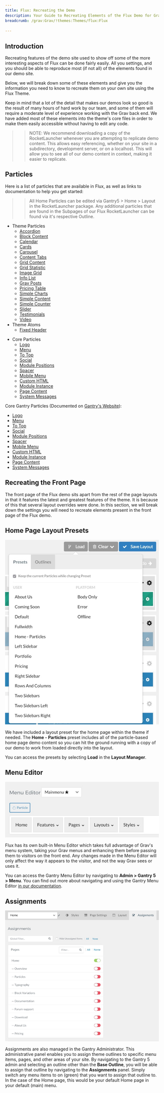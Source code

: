 ```yaml
---
title: Flux: Recreating the Demo
description: Your Guide to Recreating Elements of the Flux Demo for Grav
breadcrumb: /grav:Grav/!themes:Themes/flux:Flux

---
```


Introduction
-----

Recreating features of the demo site used to show off some of the more interesting aspects of Flux can be done fairly easily. All you settings, and you should be able to reproduce most (if not all) of the elements found in our demo site.

Below, we will break down some of these elements and give you the information you need to know to recreate them on your own site using the Flux Theme.

Keep in mind that a lot of the detail that makes our demos look so good is the result of many hours of hard work by our team, and some of them will require a moderate level of experience working with the Grav back end. We have added most of these elements into the theme's core files in order to make them easily accessible without having to edit any code.

>> NOTE: We recommend downloading a copy of the RocketLauncher whenever you are attempting to replicate demo content. This allows easy referencing, whether on your site in a subdirectory, development server, or on a localhost. This will allow you to see all of our demo content in context, making it easier to replicate.

Particles
-----

Here is a list of particles that are available in Flux, as well as links to documentation to help you get started:

>> All Home Particles can be edited via Gantry5 > Home > Layout in the RocketLauncher package. Any additional particles that are found in the Subpages of our Flux RocketLauncher can be found via it's respective Outline.

* Theme Particles
    - [Accordion](particle_accordion.md)
    - [Block Content](particle_block.md)
    - [Calendar](particle_calendar.md)
    - [Cards](particle_cards.md)
    - [Carousel](particle_carousel.md)
    - [Content Tabs](particle_tabs.md)
    - [Grid Content](particle_gridcontent.md)
    - [Grid Statistic](particle_grid.md)
    - [Image Grid](particle_image.md)
    - [Info List](particle_info.md)
    - [Grav Posts](particle_grav.md)
    - [Pricing Table](particle_pricing.md)
    - [Simple Charts](particle_simplecharts.md)
    - [Simple Content](particle_simple.md)
    - [Simple Counter](particle_simplecounter.md)
    - [Slider](particle_slider.md)
    - [Testimonials](particle_testimonials.md)
    - [Video](particle_video.md)
* Theme Atoms
    - [Fixed Header](atom_fixedheader.md)
- Core Particles 
    + [Logo](http://docs.gantry.org/gantry5/particles/logo)
    + [Menu](http://docs.gantry.org/gantry5/particles/menu-control)
    + [To Top](http://docs.gantry.org/gantry5/particles/to-top)
    + [Social](http://docs.gantry.org/gantry5/particles/social)
    + [Module Positions](http://docs.gantry.org/gantry5/particles/position)
    + [Spacer](http://docs.gantry.org/gantry5/particles/spacer)
    + [Mobile Menu](http://docs.gantry.org/gantry5/particles/mobile-menu)
    + [Custom HTML](http://docs.gantry.org/gantry5/particles/custom-html)
    + [Module Instance](http://docs.gantry.org/gantry5/particles/module-instance)
    + [Page Content](http://docs.gantry.org/gantry5/particles/page-content)
    + [System Messages](http://docs.gantry.org/gantry5/particles/system-messages)

Core Gantry Particles (Documented on [Gantry's Website](http://gantry.org)):

* [Logo](http://docs.gantry.org/gantry5/particles/logo)
* [Menu](http://docs.gantry.org/gantry5/particles/menu-control)
* [To Top](http://docs.gantry.org/gantry5/particles/to-top)
* [Social](http://docs.gantry.org/gantry5/particles/social)
* [Module Positions](http://docs.gantry.org/gantry5/particles/position)
* [Spacer](http://docs.gantry.org/gantry5/particles/spacer)
* [Mobile Menu](http://docs.gantry.org/gantry5/particles/mobile-menu)
* [Custom HTML](http://docs.gantry.org/gantry5/particles/custom-html)
* [Module Instance](http://docs.gantry.org/gantry5/particles/module-instance)
* [Page Content](http://docs.gantry.org/gantry5/particles/page-content)
* [System Messages](http://docs.gantry.org/gantry5/particles/system-messages)

Recreating the Front Page
-----

The front page of the Flux demo sits apart from the rest of the page layouts in that it features the latest and greatest features of the theme. It is because of this that several layout overrides were done. In this section, we will break down the settings you will need to recreate elements present in the front page of the Flux demo.

Home Page Layout Presets
-----

![Layout Presets](assets/layout_presets.jpeg)

We have included a layout preset for the home page within the theme if needed. The **Home - Particles** preset includes all of the particle-based home page demo content so you can hit the ground running with a copy of our demo to work from loaded directly into the layout.

You can access the presets by selecting **Load** in the **Layout Manager**.

Menu Editor
-----

![](assets/menu_1.jpeg)

Flux has its own built-in Menu Editor which takes full advantage of Grav's menu system, taking your Grav menus and enhancing them before passing them to visitors on the front end. Any changes made in the Menu Editor will only affect the way it appears to the visitor, and not the way Grav sees or uses it.

You can access the Gantry Menu Editor by navigating to **Admin > Gantry 5 > Menu**. You can find out more about navigating and using the Gantry Menu Editor [in our documentation](http://docs.gantry.org/gantry5/configure/menu-editor).

Assignments
-----

![](assets/assignments_1.jpeg)

Assignments are also managed in the Gantry Administrator. This administrative panel enables you to assign theme outlines to specific menu items, pages, and other areas of your site. By navigating to the Gantry 5 admin and selecting an outline other than the **Base Outline**, you will be able to assign that outline by navigating to the **Assignments** panel. Simply switch any menu items to on (green) that you want to assign that outline to. In the case of the Home page, this would be your default Home page in your default (main) menu.
